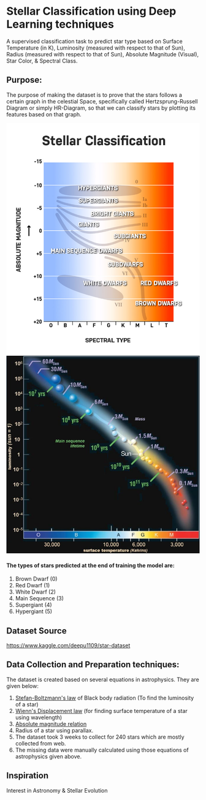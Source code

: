 # Stellar Classification using Deep Learning techniques
A supervised classification task to predict star type based on Surface Temperature (in K), Luminosity (measured with respect to that of Sun), Radius (measured with respect to that of Sun), Absolute Magnitude (Visual), Star Color, & Spectral Class.

## Purpose:
The purpose of making the dataset is to prove that the stars follows a certain graph in the celestial Space, specifically called Hertzsprung-Russell Diagram or simply HR-Diagram, so that we can classify stars by plotting its features based on that graph.

![HR](stellar-classification-chart.jpg)
![HR](HRmetrics.jpg)

#### The types of stars predicted at the end of training the model are:
1. Brown Dwarf (0)
2. Red Dwarf (1)
3. White Dwarf (2)
4. Main Sequence (3)
5. Supergiant (4)
6. Hypergiant (5)

## Dataset Source 
https://www.kaggle.com/deepu1109/star-dataset

## Data Collection and Preparation techniques:
The dataset is created based on several equations in astrophysics. They are given below:

1. [Stefan-Boltzmann's law](http://hyperphysics.phy-astr.gsu.edu/hbase/thermo/stefan.html) of Black body radiation (To find the luminosity of a star)
2. [Wienn's Displacement law](http://hosting.astro.cornell.edu/academics/courses/astro201/wiens_law.htm) (for finding surface temperature of a star using wavelength)
3. [Absolute magnitude relation](http://astrosun2.astro.cornell.edu/academics/courses/astro201/mag_absolute.htm)
4. Radius of a star using parallax.
5. The dataset took 3 weeks to collect for 240 stars which are mostly collected from web.
6. The missing data were manually calculated using those equations of astrophysics given above.

## Inspiration
Interest in Astronomy & Stellar Evolution


